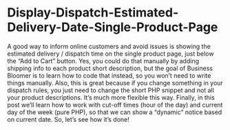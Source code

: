 # Display-Dispatch-Estimated-Delivery-Date-Single-Product-Page
A good way to inform online customers and avoid issues is showing the estimated delivery / dispatch time on the single product page, just below the “Add to Cart” button. Yes, you could do that manually by adding shipping info to each product short description, but the goal of Business Bloomer is to learn how to code that instead, so you won’t need to write things manually.  Also, this is great because if you change something in your dispatch rules, you just need to change the short PHP snippet and not all your product descriptions. It’s much more flexible this way.  Finally, in this post we’ll learn how to work with cut-off times (hour of the day) and current day of the week (pure PHP), so that we can show a “dynamic” notice based on current date. So, let’s see how it’s done!
